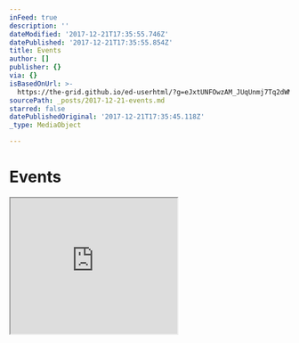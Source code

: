 ```yaml
---
inFeed: true
description: ''
dateModified: '2017-12-21T17:35:55.746Z'
datePublished: '2017-12-21T17:35:55.854Z'
title: Events
author: []
publisher: {}
via: {}
isBasedOnUrl: >-
  https://the-grid.github.io/ed-userhtml/?g=eJxtUNFOwzAM_JUqUnmj7Tq2dWMeqoDxgvgFlCZempHEUZJpgq9nS9Ge8NPdyfbZt9WHwC0WMQhgY0o-bupacINO8lApImWwEmRvWo12QPlkSSL0b68fL_0dt_5xRK3GBMumyfT8FRPMMhyUIEMByna-z5XVq5-3SYruOJdpfVqvDlE7Y46DbxeifGhUoJOv_rkkj99Wzrr2ebGatPQDvcWgBS_b_TvFz94pNBhZEdO3QWADBYnh_qxlGjcNKzIA1jUX_PcAW15JzmTqBnbhUQQyRjsFzBHbbesptd0vjTVsMg
sourcePath: _posts/2017-12-21-events.md
starred: false
datePublishedOriginal: '2017-12-21T17:35:45.118Z'
_type: MediaObject

---
```

# Events

<iframe src="https://the-grid.github.io/ed-userhtml/?g=eJxtUNFOwzAM_JUqUnmj7Tq2dWMeqoDxgvgFlCZempHEUZJpgq9nS9Ge8NPdyfbZt9WHwC0WMQhgY0o-bupacINO8lApImWwEmRvWo12QPlkSSL0b68fL_0dt_5xRK3GBMumyfT8FRPMMhyUIEMByna-z5XVq5-3SYruOJdpfVqvDlE7Y46DbxeifGhUoJOv_rkkj99Wzrr2ebGatPQDvcWgBS_b_TvFz94pNBhZEdO3QWADBYnh_qxlGjcNKzIA1jUX_PcAW15JzmTqBnbhUQQyRjsFzBHbbesptd0vjTVsMg" height="244" style=""></iframe>